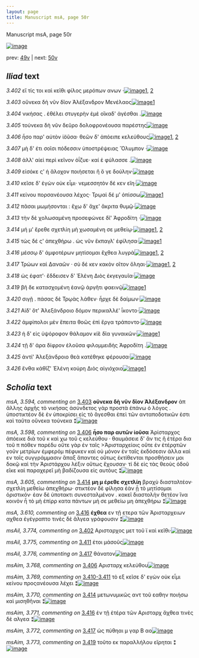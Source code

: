 ```yaml
---
layout: page
title: Manuscript msA, page 50r
---
```


Manuscript msA, page 50r

[![image](http://www.homermultitext.org/iipsrv?OBJ=IIP,1.0&FIF=/project/homer/pyramidal/deepzoom/hmt/vaimg/2017a/VA050RN_0051.tif&WID=100&CVT=JPEG)](http://www.homermultitext.org/ict2/?urn=urn:cite2:hmt:vaimg.2017a:VA050RN_0051)

prev:  [49v](../49v) | next:  [50v](../50v)

## *Iliad* text

*3.402* <a id="3.402"/> εἴ τίς τοι καὶ κεῖθι φίλος μερόπων ανων ·[![image](http://www.homermultitext.org/iipsrv?OBJ=IIP,1.0&FIF=/project/homer/pyramidal/deepzoom/hmt/vaimg/2017a/VA050RN_0051.tif&RGN=0.155,0.2194,0.352,0.0331&WID=1000&CVT=JPEG)](http://www.homermultitext.org/ict2/?urn=urn:cite2:hmt:vaimg.2017a:VA050RN_0051@0.155,0.2194,0.352,0.0331)[1](#msAim_3.767), [2](#msAil_3.774)

*3.403* <a id="3.403"/> οὕνεκα δὴ νῦν δῖον Ἀλέξανδρον Μενέλαος[![image](http://www.homermultitext.org/iipsrv?OBJ=IIP,1.0&FIF=/project/homer/pyramidal/deepzoom/hmt/vaimg/2017a/VA050RN_0051.tif&RGN=0.155,0.2442,0.364,0.0301&WID=1000&CVT=JPEG)](http://www.homermultitext.org/ict2/?urn=urn:cite2:hmt:vaimg.2017a:VA050RN_0051@0.155,0.2442,0.364,0.0301)[1](#msA_3.594)

*3.404* <a id="3.404"/> νικήσας . ἐθέλει στυγερὴν ἐμὲ οἴκαδ' ἀγέσθαι .[![image](http://www.homermultitext.org/iipsrv?OBJ=IIP,1.0&FIF=/project/homer/pyramidal/deepzoom/hmt/vaimg/2017a/VA050RN_0051.tif&RGN=0.154,0.2622,0.367,0.0301&WID=1000&CVT=JPEG)](http://www.homermultitext.org/ict2/?urn=urn:cite2:hmt:vaimg.2017a:VA050RN_0051@0.154,0.2622,0.367,0.0301)

*3.405* <a id="3.405"/> τούνεκα δὴ νῦν δεῦρο δολοφρονέουσα παρέστης[![image](http://www.homermultitext.org/iipsrv?OBJ=IIP,1.0&FIF=/project/homer/pyramidal/deepzoom/hmt/vaimg/2017a/VA050RN_0051.tif&RGN=0.147,0.281,0.411,0.0301&WID=1000&CVT=JPEG)](http://www.homermultitext.org/ict2/?urn=urn:cite2:hmt:vaimg.2017a:VA050RN_0051@0.147,0.281,0.411,0.0301)

*3.406* <a id="3.406"/> ἧσο παρ' αὐτὸν ἰ̈οῦσα· θεῶν δ' ἀπόειπε κελεύθους[![image](http://www.homermultitext.org/iipsrv?OBJ=IIP,1.0&FIF=/project/homer/pyramidal/deepzoom/hmt/vaimg/2017a/VA050RN_0051.tif&RGN=0.152,0.299,0.405,0.0301&WID=1000&CVT=JPEG)](http://www.homermultitext.org/ict2/?urn=urn:cite2:hmt:vaimg.2017a:VA050RN_0051@0.152,0.299,0.405,0.0301)[1](#msA_3.598), [2](#msAim_3.768)

*3.407* <a id="3.407"/> μὴ δ' έτι σοῖσι πόδεσσιν ὑποστρέψειας Ὄλυμπον ·[![image](http://www.homermultitext.org/iipsrv?OBJ=IIP,1.0&FIF=/project/homer/pyramidal/deepzoom/hmt/vaimg/2017a/VA050RN_0051.tif&RGN=0.156,0.3186,0.372,0.0278&WID=1000&CVT=JPEG)](http://www.homermultitext.org/ict2/?urn=urn:cite2:hmt:vaimg.2017a:VA050RN_0051@0.156,0.3186,0.372,0.0278)

*3.408* <a id="3.408"/> ἀλλ' αἰεὶ περὶ κεῖνον ὀΐζυε· καί ἑ φύλασσε .[![image](http://www.homermultitext.org/iipsrv?OBJ=IIP,1.0&FIF=/project/homer/pyramidal/deepzoom/hmt/vaimg/2017a/VA050RN_0051.tif&RGN=0.154,0.3366,0.372,0.0278&WID=1000&CVT=JPEG)](http://www.homermultitext.org/ict2/?urn=urn:cite2:hmt:vaimg.2017a:VA050RN_0051@0.154,0.3366,0.372,0.0278)

*3.409* <a id="3.409"/> εἰσόκε ς' ἠ ἄλοχον ποιήσεται ἢ ὅ γε δούλην·[![image](http://www.homermultitext.org/iipsrv?OBJ=IIP,1.0&FIF=/project/homer/pyramidal/deepzoom/hmt/vaimg/2017a/VA050RN_0051.tif&RGN=0.151,0.3569,0.36,0.0263&WID=1000&CVT=JPEG)](http://www.homermultitext.org/ict2/?urn=urn:cite2:hmt:vaimg.2017a:VA050RN_0051@0.151,0.3569,0.36,0.0263)

*3.410* <a id="3.410"/> κεῖσε δ' ἐγὼν οὐκ εἶμι· νεμεσσητὸν δέ κεν εἴη·[![image](http://www.homermultitext.org/iipsrv?OBJ=IIP,1.0&FIF=/project/homer/pyramidal/deepzoom/hmt/vaimg/2017a/VA050RN_0051.tif&RGN=0.154,0.3749,0.377,0.0285&WID=1000&CVT=JPEG)](http://www.homermultitext.org/ict2/?urn=urn:cite2:hmt:vaimg.2017a:VA050RN_0051@0.154,0.3749,0.377,0.0285)

*3.411* <a id="3.411"/> κείνου πορσανέουσα λέχος· Τρῳαὶ δέ μ' ὀπίσσω[![image](http://www.homermultitext.org/iipsrv?OBJ=IIP,1.0&FIF=/project/homer/pyramidal/deepzoom/hmt/vaimg/2017a/VA050RN_0051.tif&RGN=0.153,0.3944,0.392,0.0285&WID=1000&CVT=JPEG)](http://www.homermultitext.org/ict2/?urn=urn:cite2:hmt:vaimg.2017a:VA050RN_0051@0.153,0.3944,0.392,0.0285)[1](#msAil_3.775)

*3.412* <a id="3.412"/> πᾶσαι μωμήσονται : ἔχω δ' ἄχε' ἄκριτα θυμῷ·[![image](http://www.homermultitext.org/iipsrv?OBJ=IIP,1.0&FIF=/project/homer/pyramidal/deepzoom/hmt/vaimg/2017a/VA050RN_0051.tif&RGN=0.152,0.4147,0.396,0.0285&WID=1000&CVT=JPEG)](http://www.homermultitext.org/ict2/?urn=urn:cite2:hmt:vaimg.2017a:VA050RN_0051@0.152,0.4147,0.396,0.0285)

*3.413* <a id="3.413"/> τὴν δὲ χολωσαμένη προσεφώνεε δῖ' Ἀφροδίτη ·[![image](http://www.homermultitext.org/iipsrv?OBJ=IIP,1.0&FIF=/project/homer/pyramidal/deepzoom/hmt/vaimg/2017a/VA050RN_0051.tif&RGN=0.149,0.4313,0.426,0.0285&WID=1000&CVT=JPEG)](http://www.homermultitext.org/ict2/?urn=urn:cite2:hmt:vaimg.2017a:VA050RN_0051@0.149,0.4313,0.426,0.0285)

*3.414* <a id="3.414"/> μή μ' ἔρεθε σχετλίη μὴ χωσαμένη σε μεθείῳ·[![image](http://www.homermultitext.org/iipsrv?OBJ=IIP,1.0&FIF=/project/homer/pyramidal/deepzoom/hmt/vaimg/2017a/VA050RN_0051.tif&RGN=0.149,0.4493,0.404,0.0285&WID=1000&CVT=JPEG)](http://www.homermultitext.org/ict2/?urn=urn:cite2:hmt:vaimg.2017a:VA050RN_0051@0.149,0.4493,0.404,0.0285)[1](#msA_3.605), [2](#msAim_3.770)

*3.415* <a id="3.415"/> τὼς δέ ς' ἀπεχθήρω . ὡς νῦν ἔκπαγλ' ἐφίλησα·[![image](http://www.homermultitext.org/iipsrv?OBJ=IIP,1.0&FIF=/project/homer/pyramidal/deepzoom/hmt/vaimg/2017a/VA050RN_0051.tif&RGN=0.147,0.4681,0.408,0.0285&WID=1000&CVT=JPEG)](http://www.homermultitext.org/ict2/?urn=urn:cite2:hmt:vaimg.2017a:VA050RN_0051@0.147,0.4681,0.408,0.0285)[1](#msAint_3.608)

*3.416* <a id="3.416"/> μέσσῳ δ' ἀμφοτέρων μητίσομαι ἔχθεα λυγρὰ[![image](http://www.homermultitext.org/iipsrv?OBJ=IIP,1.0&FIF=/project/homer/pyramidal/deepzoom/hmt/vaimg/2017a/VA050RN_0051.tif&RGN=0.154,0.4884,0.401,0.0285&WID=1000&CVT=JPEG)](http://www.homermultitext.org/ict2/?urn=urn:cite2:hmt:vaimg.2017a:VA050RN_0051@0.154,0.4884,0.401,0.0285)[1](#msAim_3.771), [2](#msA_3.610)

*3.417* <a id="3.417"/> Τρώων καὶ Δαναῶν · σὺ δέ κεν κακὸν οῖτον ὄληαι·[![image](http://www.homermultitext.org/iipsrv?OBJ=IIP,1.0&FIF=/project/homer/pyramidal/deepzoom/hmt/vaimg/2017a/VA050RN_0051.tif&RGN=0.15,0.5064,0.419,0.0285&WID=1000&CVT=JPEG)](http://www.homermultitext.org/ict2/?urn=urn:cite2:hmt:vaimg.2017a:VA050RN_0051@0.15,0.5064,0.419,0.0285)[1](#msAim_3.772), [2](#msAil_3.776)

*3.418* <a id="3.418"/> ὡς έφατ'· ἔδδεισεν δ' Ἑλένη Διὸς ἐκγεγαυῖα·[![image](http://www.homermultitext.org/iipsrv?OBJ=IIP,1.0&FIF=/project/homer/pyramidal/deepzoom/hmt/vaimg/2017a/VA050RN_0051.tif&RGN=0.148,0.5252,0.402,0.0285&WID=1000&CVT=JPEG)](http://www.homermultitext.org/ict2/?urn=urn:cite2:hmt:vaimg.2017a:VA050RN_0051@0.148,0.5252,0.402,0.0285)

*3.419* <a id="3.419"/> βῆ δε κατασχομένη ἑανῷ ἀργῆτι φαεινῷ[![image](http://www.homermultitext.org/iipsrv?OBJ=IIP,1.0&FIF=/project/homer/pyramidal/deepzoom/hmt/vaimg/2017a/VA050RN_0051.tif&RGN=0.155,0.5417,0.376,0.0285&WID=1000&CVT=JPEG)](http://www.homermultitext.org/ict2/?urn=urn:cite2:hmt:vaimg.2017a:VA050RN_0051@0.155,0.5417,0.376,0.0285)[1](#msAim_3.773)

*3.420* <a id="3.420"/> σιγῇ . πάσας δὲ Τρῳὰς λάθεν· ἦρχε δὲ δαίμων·[![image](http://www.homermultitext.org/iipsrv?OBJ=IIP,1.0&FIF=/project/homer/pyramidal/deepzoom/hmt/vaimg/2017a/VA050RN_0051.tif&RGN=0.152,0.5597,0.387,0.0285&WID=1000&CVT=JPEG)](http://www.homermultitext.org/ict2/?urn=urn:cite2:hmt:vaimg.2017a:VA050RN_0051@0.152,0.5597,0.387,0.0285)

*3.421* <a id="3.421"/> Αἱδ' ὅτ' Ἀλεξάνδροιο δόμον περικαλλέ' ΐκοντο·[![image](http://www.homermultitext.org/iipsrv?OBJ=IIP,1.0&FIF=/project/homer/pyramidal/deepzoom/hmt/vaimg/2017a/VA050RN_0051.tif&RGN=0.151,0.5785,0.382,0.0285&WID=1000&CVT=JPEG)](http://www.homermultitext.org/ict2/?urn=urn:cite2:hmt:vaimg.2017a:VA050RN_0051@0.151,0.5785,0.382,0.0285)

*3.422* <a id="3.422"/> ἀμφίπολοι μὲν ἔπειτα θοῶς ἐπὶ ἔργα τράποντο·[![image](http://www.homermultitext.org/iipsrv?OBJ=IIP,1.0&FIF=/project/homer/pyramidal/deepzoom/hmt/vaimg/2017a/VA050RN_0051.tif&RGN=0.149,0.5988,0.398,0.0285&WID=1000&CVT=JPEG)](http://www.homermultitext.org/ict2/?urn=urn:cite2:hmt:vaimg.2017a:VA050RN_0051@0.149,0.5988,0.398,0.0285)

*3.423* <a id="3.423"/> ἡ δ' εἰς ὑψόροφον θάλαμον κί̆ε δῖα γυναικῶν·[![image](http://www.homermultitext.org/iipsrv?OBJ=IIP,1.0&FIF=/project/homer/pyramidal/deepzoom/hmt/vaimg/2017a/VA050RN_0051.tif&RGN=0.147,0.6153,0.398,0.0285&WID=1000&CVT=JPEG)](http://www.homermultitext.org/ict2/?urn=urn:cite2:hmt:vaimg.2017a:VA050RN_0051@0.147,0.6153,0.398,0.0285)[1](#msA_3.620)

*3.424* <a id="3.424"/> τῇ δ' άρα δίφρον ἑλοῦσα φιλομμειδὴς Ἀφροδίτη .[![image](http://www.homermultitext.org/iipsrv?OBJ=IIP,1.0&FIF=/project/homer/pyramidal/deepzoom/hmt/vaimg/2017a/VA050RN_0051.tif&RGN=0.15,0.6349,0.398,0.0285&WID=1000&CVT=JPEG)](http://www.homermultitext.org/ict2/?urn=urn:cite2:hmt:vaimg.2017a:VA050RN_0051@0.15,0.6349,0.398,0.0285)

*3.425* <a id="3.425"/> ἀντί' Ἀλεξάνδροιο θεὰ κατέθηκε φέρουσα·[![image](http://www.homermultitext.org/iipsrv?OBJ=IIP,1.0&FIF=/project/homer/pyramidal/deepzoom/hmt/vaimg/2017a/VA050RN_0051.tif&RGN=0.143,0.6536,0.379,0.0285&WID=1000&CVT=JPEG)](http://www.homermultitext.org/ict2/?urn=urn:cite2:hmt:vaimg.2017a:VA050RN_0051@0.143,0.6536,0.379,0.0285)

*3.426* <a id="3.426"/> ἔνθα κάθῐζ' Ἑλένη κούρη Διὸς αἰγιόχοιο[![image](http://www.homermultitext.org/iipsrv?OBJ=IIP,1.0&FIF=/project/homer/pyramidal/deepzoom/hmt/vaimg/2017a/VA050RN_0051.tif&RGN=0.146,0.6717,0.353,0.0285&WID=1000&CVT=JPEG)](http://www.homermultitext.org/ict2/?urn=urn:cite2:hmt:vaimg.2017a:VA050RN_0051@0.146,0.6717,0.353,0.0285)[1](#msA_3.625)

## *Scholia* text

*msA, 3.594, commenting on* [3.403](#3.403)  <a id="msA_3.594"/> **οὕνεκα δὴ νῦν δῖον Ἀλέξανδρον** ἀπ ἄλλης ἀρχῆς τὸ νικήσας ἀσύνδετος γὰρ προστὰ ἐπάνω ὁ λόγος . ὑποστικτέον δὲ ἐν ὑποκρίσει εἰς τὸ ἄγεσθαι ἐπεὶ τῶν ανταποδοτικῶν ἐστι καὶ ταῦτα οὕνεκα τούνεκα ⁑[![image](http://www.homermultitext.org/iipsrv?OBJ=IIP,1.0&FIF=/project/homer/pyramidal/deepzoom/hmt/vaimg/2017a/VA050RN_0051.tif&RGN=0.15125276,0.10719225,0.60630066,0.02863071&WID=1000&CVT=JPEG)](http://www.homermultitext.org/ict2/?urn=urn:cite2:hmt:vaimg.2017a:VA050RN_0051@0.15125276,0.10719225,0.60630066,0.02863071)

*msA, 3.598, commenting on* [3.406](#3.406)  <a id="msA_3.598"/> **ἧσο παρ αυτῶν ἰοῦσα** Ἀρίσταρχος ἀπόεικε διὰ τοῦ κ καὶ χω τοῦ ς κελεύθου · θαυμάσειε δ' ἄν τις ἣ ἑτέρα δια τοῦ π πόθεν παρέδυ οὔτε γὰρ ἐν ταῖς >Ἀρισταρχείοις οὕτε ἐν ἑτέρᾳτῶν γοῦν μετρίων ἐμφερόμ πέφυκεν καὶ οὐ μόνον ἐν ταῖς ἐκδόσεσιν ἀλλα καὶ εν τοῖς συγγράμμασιν ἅπαξ ἅπαντες οὕτως ἐκτίθενται προσθήσειν μοι δοκῷ καὶ τὴν Ἀριστάρχου λέξιν οὕτως ἔχουσαν· τί δὲ εἰς τὰς θεοὺς ὁδοῦ εῖκε καὶ παραχερεῖ μὴ βαδίζουσα εἰς αυτὸυς ⁑[![image](http://www.homermultitext.org/iipsrv?OBJ=IIP,1.0&FIF=/project/homer/pyramidal/deepzoom/hmt/vaimg/2017a/VA050RN_0051.tif&RGN=0.15512159,0.12130014,0.61790715,0.07095436&WID=1000&CVT=JPEG)](http://www.homermultitext.org/ict2/?urn=urn:cite2:hmt:vaimg.2017a:VA050RN_0051@0.15512159,0.12130014,0.61790715,0.07095436)

*msA, 3.605, commenting on* [3.414](#3.414)  <a id="msA_3.605"/> **μη μ έρεθε σχετλίη** βραχὺ διασταλτέον· σχετλίη μεθείω ἀπεχθήρω· στικτέον δὲ φίλησα ἐὰν ᾖ τὸ μητίσομαι ὁριστικόν· ἐαν δὲ ὑποτακτι συνεσταλμένον . κακεῖ διαστολὴν θετέον ἵνα κοινὸν ἦ τὸ μὴ ἐπίρρ κατα πάντων μή σε μεθείω μη ἀπεχθήρω ⁑[![image](http://www.homermultitext.org/iipsrv?OBJ=IIP,1.0&FIF=/project/homer/pyramidal/deepzoom/hmt/vaimg/2017a/VA050RN_0051.tif&RGN=0.59764186,0.45532503,0.16746500,0.09585062&WID=1000&CVT=JPEG)](http://www.homermultitext.org/ict2/?urn=urn:cite2:hmt:vaimg.2017a:VA050RN_0051@0.59764186,0.45532503,0.16746500,0.09585062)

*msA, 3.610, commenting on* [3.416](#3.416)  <a id="msA_3.610"/> **έχθεα** εν τῇ ετερα τῶν Ἀρισταρχειων αχθεα ἐγέγραπτο τινὲς δὲ ἄλγεα γράφουσιν ⁑[![image](http://www.homermultitext.org/iipsrv?OBJ=IIP,1.0&FIF=/project/homer/pyramidal/deepzoom/hmt/vaimg/2017a/VA050RN_0051.tif&RGN=0.59100958,0.53665284,0.17299189,0.03983402&WID=1000&CVT=JPEG)](http://www.homermultitext.org/ict2/?urn=urn:cite2:hmt:vaimg.2017a:VA050RN_0051@0.59100958,0.53665284,0.17299189,0.03983402)

*msAil, 3.774, commenting on* [3.402](#3.402)  <a id="msAil_3.774"/> Αρισταρχος μετ τοῦ ϊ καὶ κεῖθι·[![image](http://www.homermultitext.org/iipsrv?OBJ=IIP,1.0&FIF=/project/homer/pyramidal/deepzoom/hmt/vaimg/2017a/VA050RN_0051.tif&RGN=0.23249816,0.21230982,0.10556374,0.01258645&WID=1000&CVT=JPEG)](http://www.homermultitext.org/ict2/?urn=urn:cite2:hmt:vaimg.2017a:VA050RN_0051@0.23249816,0.21230982,0.10556374,0.01258645)

*msAil, 3.775, commenting on* [3.411](#3.411)  <a id="msAil_3.775"/> ἐτοι μάσοῦς[![image](http://www.homermultitext.org/iipsrv?OBJ=IIP,1.0&FIF=/project/homer/pyramidal/deepzoom/hmt/vaimg/2017a/VA050RN_0051.tif&RGN=0.21702284,0.39225450,0.07221813,0.02378976&WID=1000&CVT=JPEG)](http://www.homermultitext.org/ict2/?urn=urn:cite2:hmt:vaimg.2017a:VA050RN_0051@0.21702284,0.39225450,0.07221813,0.02378976)

*msAil, 3.776, commenting on* [3.417](#3.417)  <a id="msAil_3.776"/> θάνατον[![image](http://www.homermultitext.org/iipsrv?OBJ=IIP,1.0&FIF=/project/homer/pyramidal/deepzoom/hmt/vaimg/2017a/VA050RN_0051.tif&RGN=0.47199705,0.50788382,0.08677229,0.02351314&WID=1000&CVT=JPEG)](http://www.homermultitext.org/ict2/?urn=urn:cite2:hmt:vaimg.2017a:VA050RN_0051@0.47199705,0.50788382,0.08677229,0.02351314)

*msAim, 3.768, commenting on* [3.406](#3.406)  <a id="msAim_3.768"/> Αρισταρχ κελεύθου[![image](http://www.homermultitext.org/iipsrv?OBJ=IIP,1.0&FIF=/project/homer/pyramidal/deepzoom/hmt/vaimg/2017a/VA050RN_0051.tif&RGN=0.55545321,0.30829876,0.06669123,0.01355463&WID=1000&CVT=JPEG)](http://www.homermultitext.org/ict2/?urn=urn:cite2:hmt:vaimg.2017a:VA050RN_0051@0.55545321,0.30829876,0.06669123,0.01355463)

*msAim, 3.769, commenting on* [3.410-3.411](#3.410-3.411)  <a id="msAim_3.769"/> τὸ εξ κεῖσε δ' εγὼν οὐκ εἶμι κείνου προςανέουσα λέχει ⁑[![image](http://www.homermultitext.org/iipsrv?OBJ=IIP,1.0&FIF=/project/homer/pyramidal/deepzoom/hmt/vaimg/2017a/VA050RN_0051.tif&RGN=0.53058217,0.38271093,0.07166544,0.04550484&WID=1000&CVT=JPEG)](http://www.homermultitext.org/ict2/?urn=urn:cite2:hmt:vaimg.2017a:VA050RN_0051@0.53058217,0.38271093,0.07166544,0.04550484)

*msAim, 3.770, commenting on* [3.414](#3.414)  <a id="msAim_3.770"/> μετωνυμικῶς αντ τοῦ εαθην ποιήσω καὶ μισηθῆναι ⁑[![image](http://www.homermultitext.org/iipsrv?OBJ=IIP,1.0&FIF=/project/homer/pyramidal/deepzoom/hmt/vaimg/2017a/VA050RN_0051.tif&RGN=0.54587325,0.45615491,0.05121592,0.02780083&WID=1000&CVT=JPEG)](http://www.homermultitext.org/ict2/?urn=urn:cite2:hmt:vaimg.2017a:VA050RN_0051@0.54587325,0.45615491,0.05121592,0.02780083)

*msAim, 3.771, commenting on* [3.416](#3.416)  <a id="msAim_3.771"/> ἐν τῇ ἑτέρα τῶν Αρισταρχ ἄχθεα τινὲς δὲ αλγεα ⁑[![image](http://www.homermultitext.org/iipsrv?OBJ=IIP,1.0&FIF=/project/homer/pyramidal/deepzoom/hmt/vaimg/2017a/VA050RN_0051.tif&RGN=0.53924097,0.49322268,0.05729550,0.01715076&WID=1000&CVT=JPEG)](http://www.homermultitext.org/ict2/?urn=urn:cite2:hmt:vaimg.2017a:VA050RN_0051@0.53924097,0.49322268,0.05729550,0.01715076)

*msAim, 3.772, commenting on* [3.417](#3.417)  <a id="msAim_3.772"/> ὡς πύθηαι μ γαρ Β αo[![image](http://www.homermultitext.org/iipsrv?OBJ=IIP,1.0&FIF=/project/homer/pyramidal/deepzoom/hmt/vaimg/2017a/VA050RN_0051.tif&RGN=0.53463522,0.51272476,0.05582167,0.00760719&WID=1000&CVT=JPEG)](http://www.homermultitext.org/ict2/?urn=urn:cite2:hmt:vaimg.2017a:VA050RN_0051@0.53463522,0.51272476,0.05582167,0.00760719)

*msAim, 3.773, commenting on* [3.419](#3.419)  <a id="msAim_3.773"/> τοῦτο εκ παραλλήλου εἴρηται ⁑[![image](http://www.homermultitext.org/iipsrv?OBJ=IIP,1.0&FIF=/project/homer/pyramidal/deepzoom/hmt/vaimg/2017a/VA050RN_0051.tif&RGN=0.52247605,0.54854772,0.03131909,0.02171508&WID=1000&CVT=JPEG)](http://www.homermultitext.org/ict2/?urn=urn:cite2:hmt:vaimg.2017a:VA050RN_0051@0.52247605,0.54854772,0.03131909,0.02171508)